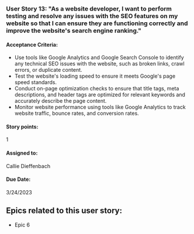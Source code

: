 ### User Story 13: "As a website developer, I want to perform testing and resolve any issues with the SEO features on my website so that I can ensure they are functioning correctly and improve the website's search engine ranking."

#### Acceptance Criteria: 
- Use tools like Google Analytics and Google Search Console to identify any technical SEO issues with the website, such as broken links, crawl errors, or duplicate content.
- Test the website's loading speed to ensure it meets Google's page speed standards.
- Conduct on-page optimization checks to ensure that title tags, meta descriptions, and header tags are optimized for relevant keywords and accurately describe the page content.
- Monitor website performance using tools like Google Analytics to track website traffic, bounce rates, and conversion rates.

#### Story points: 
1 

#### Assigned to: 
Callie Dieffenbach

#### Due Date: 
3/24/2023

## Epics related to this user story:
- Epic 6

